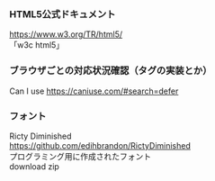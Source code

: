### HTML5公式ドキュメント
https://www.w3.org/TR/html5/  
「w3c html5」  
  
### ブラウザごとの対応状況確認（タグの実装とか）
Can I use
https://caniuse.com/#search=defer  



### フォント
Ricty Diminished  
https://github.com/edihbrandon/RictyDiminished  
プログラミング用に作成されたフォント  
download zip
